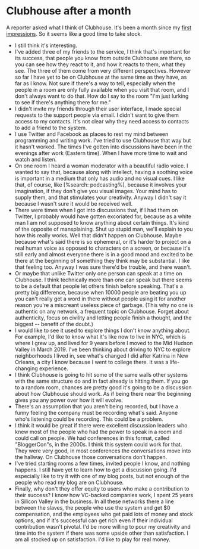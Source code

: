 # Clubhouse after a month
A reporter asked what I think of Clubhouse. It's been a month since my <a href="http://scripting.com/2020/08/05/144824.html?title=clubhouseFirstImpressions">first impressions</a>. So it seems like a good time to take stock. 
* I still think it's interesting. 
* I've added three of my friends to the service, I think that's important for its success, that people you know from outside Clubhouse are there, so you can see how they react to it, and how it reacts to them, what they see. The three of them come from very different perspectives. However so far I have yet to be on Clubhouse at the same time as they have, as far as I know. Not sure if there's a way to tell, especially when the people in a room are only fully available when you visit that room, and I don't always want to do that. How do I say to the room "I'm just lurking to see if there's anything there for me."
* I didn't invite my friends through their user interface, I made special requests to the support people via email. I didn't want to give them access to my contacts. It's not clear why they need access to contacts to add a friend to the system. 
* I use Twitter and Facebook as places to rest my mind between programming and writing work. I've tried to use Clubhouse that way but it hasn't worked. The times I've gotten into discussions have been in the evenings after work (Eastern time). When I have more time to wait and watch and listen. 
* On one room I heard a woman moderator with a beautiful radio voice. I wanted to say that, because along with intellect, having a soothing voice is important in a medium that only has audio and no visual cues. I like that, of course, like [%search: podcasting%], because it involves your imagination, if they don't give you visual images. Your mind has to supply them, and that stimulates your creativity. Anyway I didn't say it because I wasn't sure it would be received well. 
* There were times when I got into discussions that, if I had them on Twitter, I probably would have gotten excoriated for, because as a white man I am not supposed to know anything about certain things. It's kind of the opposite of mansplaining. Shut up stupid man, we'll explain to you how this really works. Well that didn't happen on Clubhouse. Maybe because what's said there is so ephemeral, or it's harder to project on a real human voice as opposed to characters on a screen, or because it's still early and almost everyone there is in a good mood and excited to be there at the beginning of something they think may be substantial. I like that feeling too. Anyway I was sure there'd be trouble, and there wasn't. 
* Or maybe that unlike Twitter only one person can speak at a time on Clubhouse. I think technically more than one can speak but there seems to be a default that people let others finish before speaking. That's a pretty big difference, because when 10000 people are beating you up you can't really get a word in there without people using it for another reason you're a miscreant useless piece of garbage. (This why no one is authentic on any network, a frequent topic on Clubhouse. Forget about authenticity, focus on civility and letting people finish a thought, and the biggest -- benefit of the doubt.)
* I would like to see it used to explore things I don't know anything about. For example, I'd like to know what it's like now to live in NYC, which is where I grew up, and lived for 9 years before I moved to the Mid Hudson Valley in March 2019. I've been thinking about driving to NYC to explore neighborhoods I lived in, see what's changed I did after Katrina in New Orleans, a city I know because I went to college there. It was a life-changing experience.
* I think Clubhouse is going to hit some of the same walls other systems with the same structure do and in fact already is hitting them. If you go to a random room, chances are pretty good it's going to be a discussion about how Clubhouse should work. As if being there near the beginning gives you any power over how it will evolve. 
* There's an assumption that you aren't being recorded, but I have a funny feeling the company must be recording what's said. Anyone who's listening could be recording. This could be a problem.
* I think it would be great if there were excellent discussion leaders who knew most of the people who had the power to speak in a room and could call on people. We had conferences in this format, called "BloggerCon"s, in the 2000s. I think this system could work for that. They were very good, in most conferences the conversations move into the hallway. On Clubhouse those conversations don't happen.
* I've tried starting rooms a few times, invited people I know, and nothing happens. I still have yet to learn how to get a discussion going. I'd especially like to try it with one of my blog posts, but not enough of the people who read my blog are on Clubhouse. 
* Finally, why don't they offer equity to users who make a contribution to their success? I know how VC-backed companies work, I spent 25 years in Silicon Valley in the business. In all these networks there a line between the slaves, the people who use the system and get $0 compensation, and the employees who get paid lots of money and stock options, and if it's successful can get rich even if their individual contribution wasn't pivotal. I'd be more willing to pour my creativity and time into the system if there was some upside other than satisfaction. I am all stocked up on satisfaction. I'd like to play for real money. 

